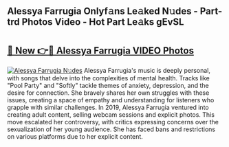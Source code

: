 ## Alessya Farrugia Onlyf𝚊ns Le𝚊ked N𝚞des - Part-trd Photos Video - Hot Part Le𝚊ks gEvSL

# <h2><a href="http://ab45355.deff.icu/?id=Alessya+Farrugia">🔗 New 👉🔴 Alessya Farrugia VIDEO Photos</a></h2>

[![Alessya Farrugia N𝚞des](https://i.imgur.com/rIISA9y.gif)](http://ab45355.deff.icu/?id=Alessya+Farrugia)
Alessya Farrugia's music is deeply personal, with songs that delve into the complexities of mental health. Tracks like "Pool Party" and "Softly" tackle themes of anxiety, depression, and the desire for connection. She bravely shares her own struggles with these issues, creating a space of empathy and understanding for listeners who grapple with similar challenges. In 2019, Alessya Farrugia ventured into creating adult content, selling webcam sessions and explicit photos. This move escalated her controversy, with critics expressing concerns over the sexualization of her young audience. She has faced bans and restrictions on various platforms due to her explicit content.
